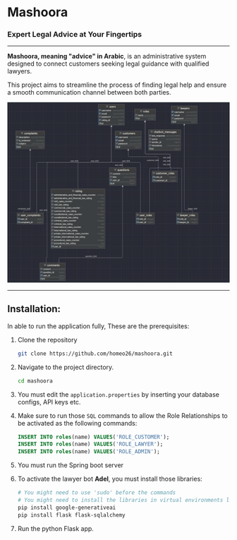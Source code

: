 # Mashoora

### Expert Legal Advice at Your Fingertips

---
**Mashoora, meaning "advice" in Arabic**, is an administrative system designed to connect customers seeking legal
guidance with qualified lawyers.

This project aims to streamline the process of finding legal help and ensure a smooth communication channel between both
parties.

![Mashoora Class Diagram](diagrams/Mashoora-Class-Diagram.png)

---

## Installation:

In able to run the application fully, These are the prerequisites:

1. Clone the repository

   ```bash
   git clone https://github.com/homeo26/mashoora.git
   ```

2. Navigate to the project directory.

   ```bash 
   cd mashoora
   ```

3. You must edit the `application.properties` by inserting your database configs, API keys etc.
4. Make sure to run those `SQL` commands to allow the Role Relationships to be activated as the following
   commands:
    ```sql
    INSERT INTO roles(name) VALUES('ROLE_CUSTOMER');
    INSERT INTO roles(name) VALUES('ROLE_LAWYER');
    INSERT INTO roles(name) VALUES('ROLE_ADMIN');
    ```
5. You must run the Spring boot server
6. To activate the lawyer bot **Adel**, you must install those libraries:

   ```bash
   # You might need to use 'sudo' before the commands
   # You might need to install the libraries in virtual environments like conda or venv
   pip install google-generativeai
   pip install flask flask-sqlalchemy
   ```

7. Run the python Flask app.